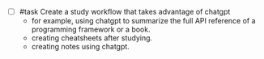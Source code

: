 - [ ] #task Create a study workflow that takes advantage of chatgpt
	- for example, using chatgpt to summarize the full API reference of a programming framework or a book.
	- creating cheatsheets after studying.
	- creating notes using chatgpt.
